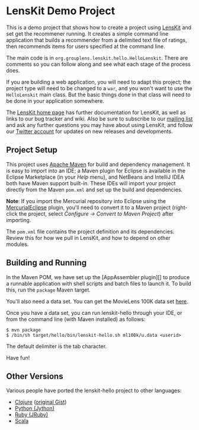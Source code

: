 # LensKit Demo Project

This is a demo project that shows how to create a project using [LensKit][] and set
get the recommener running.  It creates a simple command line application that
builds a recommender from a delimited text file of ratings, then recommends items
for users specified at the command line.

The main code is in `org.grouplens.lenskit.hello.HelloLenskit`. There are comments
so you can follow along and see what each stage of the process does.

If you are building a web application, you will need to adapt this project; the
project type will need to be changed to a `war`, and you won't want to use the
`HelloLenskit` main class. But the basic things done in that class will need to be
done in your application somewhere.

The [LensKit home page][LensKit] has further documentation for LensKit, as well as
links to our bug tracker and wiki. Also be sure to subscribe to our [mailing list][]
and ask any further questions you may have about using LensKit, and follow our
[Twitter account][LensKitRS] for updates on new releases and developments.

## Project Setup

This project uses [Apache Maven][maven] for build and dependency management. It is
easy to import into an IDE; a Maven plugin for Eclipse is available in the Eclipse
Marketplace (in your *Help* menu), and NetBeans and IntelliJ IDEA both have Maven
support built-in. These IDEs will import your project directly from the Maven `pom.xml`
and set up the build and dependencies.

**Note**: If you import the Mercurial repository into Eclipse using the [MercurialEclipse][]
plugin, you'll need to convert it to a Maven project (right-click the project, select
*Configure -> Convert to Maven Project*) after importing.

The `pom.xml` file contains the project definition and its dependencies. Review this
for how we pull in LensKit, and how to depend on other modules.

## Building and Running

In the Maven POM, we have set up the [AppAssembler plugin][] to produce a runnable
application with shell scripts and batch files to launch it. To build this, run the
`package` Maven target.

[ML100K]: https://github.com/grouplens/lenskit/wiki/ML100K

You'll also need a data set.  You can get the MovieLens 100K data set [here][ML100K].

Once you have a data set, you can run lenskit-hello through your IDE, or from the command line
(with Maven installed) as follows:

    $ mvn package
    $ /bin/sh target/hello/bin/lenskit-hello.sh ml100k/u.data <userid>

The default delimiter is the tab character.

Have fun!

[LensKit]: http://lenskit.grouplens.org
[maven]: http://maven.apache.org
[MercurialEclipse]: http://javaforge.com/project/HGE
[AppAssembler]: http://mojo.codehaus.org/appassembler/appassembler-maven-plugin/
[mailing list]: https://wwws.cs.umn.edu/mm-cs/listinfo/lenskit
[LensKitRS]: http://twitter.com/LensKitRS

## Other Versions

Various people have ported the lenskit-hello project to other languages:

- [Clojure](https://github.com/dcj/clj-lenskit-hello) ([original Gist](https://gist.github.com/llasram/6472144))
- [Python (Jython)](http://pastie.org/8298159)
- [Ruby (JRuby)](https://gist.github.com/joshjordan/6446324)
- [Scala](https://github.com/matt-thomson/lenskit-hello-scala/)
